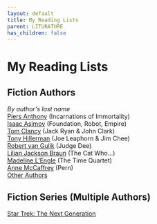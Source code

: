 ```yaml
---
layout: default
title: My Reading Lists
parent: LITURATURE
has_children: false
---
```

# My Reading Lists

## Fiction Authors
*By author's last name*  
[Piers Anthony](piers_anthony) (Incarnations of Immortality)  
[Isaac Asimov](isaac_asimov) (Foundation, Robot, Empire)  
[Tom Clancy](tom_clancy) (Jack Ryan & John Clark)  
[Tony Hillerman](tony_hillerman) (Joe Leaphorn & Jim Chee)  
[Robert van Gulik](robert_van_gulik) (Judge Dee)  
[Lilian Jackson Braun](lilian_jackson_braun) (The Cat Who…)  
[Madeline L’Engle](madeline_lengle) (The Time Quartet)  
[Anne McCaffrey](anne_mccaffrey) (Pern)    
[Other Authors](other_authors)

## Fiction Series (Multiple Authors)
[Star Trek: The Next Generation](sttng)  